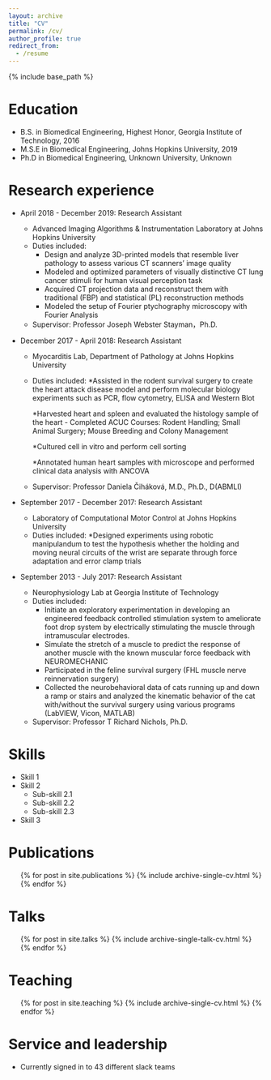 ```yaml
---
layout: archive
title: "CV"
permalink: /cv/
author_profile: true
redirect_from:
  - /resume
---
```


{% include base_path %}

Education
======
* B.S. in Biomedical Engineering, Highest Honor, Georgia Institute of Technology, 2016
* M.S.E in Biomedical Engineering, Johns Hopkins University, 2019
* Ph.D in Biomedical Engineering, Unknown University, Unknown

Research experience
======
* April 2018 - December 2019: Research Assistant
  * Advanced Imaging Algorithms & Instrumentation Laboratory at Johns Hopkins University
  * Duties included: 
      * Design and analyze 3D-printed models that resemble liver pathology to assess various CT scanners’ image quality
	  * Modeled and optimized parameters of visually distinctive CT lung cancer stimuli for human visual perception task
	  * Acquired CT projection data and reconstruct them with traditional (FBP) and statistical (PL) reconstruction methods
	  * Modeled the setup of Fourier ptychography microscopy with Fourier Analysis
  * Supervisor: Professor Joseph Webster Stayman，Ph.D.

* December 2017 - April 2018: Research Assistant
  * Myocarditis Lab, Department of Pathology at Johns Hopkins University
  * Duties included:
	   *Assisted in the rodent survival surgery to create the heart attack disease model and perform molecular biology experiments such as PCR, flow cytometry, ELISA and Western Blot
	   
	   *Harvested heart and spleen and evaluated the histology sample of the heart - Completed ACUC Courses: Rodent Handling; Small Animal Surgery; Mouse Breeding and Colony Management  
	   
	   *Cultured cell in vitro and perform cell sorting
	   
	   *Annotated human heart samples with microscope and performed clinical data analysis with ANCOVA 
  * Supervisor: Professor Daniela Čiháková, M.D., Ph.D., D(ABMLI)
  
* September 2017 - December 2017: Research Assistant
  * Laboratory of Computational Motor Control at Johns Hopkins University
  * Duties included:
	   *Designed experiments using robotic manipulandum to test the hypothesis whether the holding and moving neural circuits of the wrist are separate through force adaptation and error clamp trials

* September 2013 - July 2017: Research Assistant
  * Neurophysiology Lab at Georgia Institute of Technology
  * Duties included:
	   * Initiate an exploratory experimentation in developing an engineered feedback controlled stimulation system to ameliorate foot drop system by electrically stimulating the muscle through intramuscular electrodes.
	   * Simulate the stretch of a muscle to predict the response of another muscle with the known muscular force feedback with NEUROMECHANIC   
	   * Participated in the feline survival surgery (FHL muscle nerve reinnervation surgery)	   
	   * Collected the neurobehavioral data of cats running up and down a ramp or stairs and analyzed the kinematic behavior of the cat with/without the survival surgery using various programs (LabVIEW, Vicon, MATLAB)
  * Supervisor: Professor T Richard Nichols, Ph.D.
  
Skills
======
* Skill 1
* Skill 2
  * Sub-skill 2.1
  * Sub-skill 2.2
  * Sub-skill 2.3
* Skill 3

Publications
======
  <ul>{% for post in site.publications %}
    {% include archive-single-cv.html %}
  {% endfor %}</ul>
  
Talks
======
  <ul>{% for post in site.talks %}
    {% include archive-single-talk-cv.html %}
  {% endfor %}</ul>
  
Teaching
======
  <ul>{% for post in site.teaching %}
    {% include archive-single-cv.html %}
  {% endfor %}</ul>
  
Service and leadership
======
* Currently signed in to 43 different slack teams
